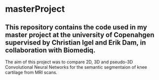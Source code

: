 # masterProject

## This repository contains the code used in my master project at the university of Copenahgen supervised by Christian Igel and Erik Dam, in collaboration with Biomediq.

The aim of this project was to compare 2D, 3D and pseudo-3D Convolutional Neural Networks for the semantic segmentaion of knee cartilage from MRI scans. 

